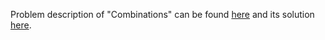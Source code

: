 Problem description of "Combinations" can be found [here](https://leetcode.com/problems/combinations/description/) and its solution [here](https://github.com/aurimas13/LeetCode-HackerRank-MAANG/blob/main/LeetCode/Python%20Solutions/Combination%20Sum%20IV/combination.py).
